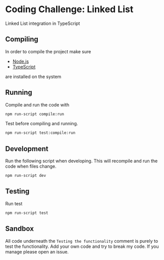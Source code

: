 # Coding Challenge: Linked List

Linked List integration in TypeScript

## Compiling 
In order to compile the project make sure

* [Node.js](https://nodejs.org/) 
* [TypeScript](https://www.npmjs.com/package/typescript)

are installed on the system

## Running

Compile and run the code with 
```bash
npm run-script compile:run
```

Test before compiling and running.
```bash
npm run-script test:compile:run
```

## Development
Run the following script when developing.
This will recompile and run the code when files change.
```bash
npm run-script dev
```

## Testing
Run test
```bash
npm run-script test 
```


## Sandbox
All code underneath the `Testing the functionality` comment is purely to test the functionality.
Add your own code and try to break my code.
If you manage please open an issue.
